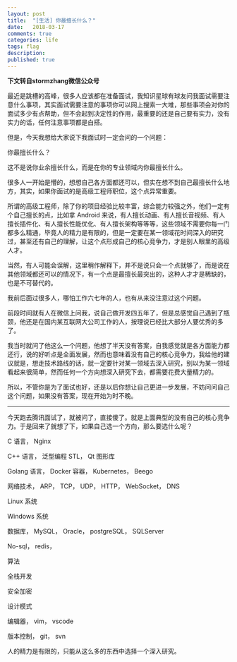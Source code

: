 ```yaml
---
layout: post
title:  "[生活] 你最擅长什么？"
date:   2018-03-17
comments: true
categories: life
tags: flag
description:
published: true
---
```


**下文转自stormzhang微信公众号**

最近是跳槽的高峰，很多人应该都在准备面试，我知识星球有球友问我面试需要注意什么事项，其实面试需要注意的事项你可以网上搜索一大堆，那些事项会对你的面试多少有点帮助，但不会起到决定性的作用，最重要的还是自己要有实力，没有实力的话，任何注意事项都是白搭。

但是，今天我想给大家说下我面试时一定会问的一个问题：

你最擅长什么？

这不是说你业余擅长什么，而是在你的专业领域内你最擅长什么。

很多人一开始是懵的，想想自己各方面都还可以，但实在想不到自己最擅长什么地方，其实，如果你面试的是高级工程师职位，这个点异常重要。

所谓的高级工程师，除了你的项目经验比较丰富，综合能力较强之外，他们一定有个自己擅长的点，比如拿 Android 来说，有人擅长动画、有人擅长音视频、有人擅长插件化、有人擅长性能优化、有人擅长架构等等等，这些领域不需要你每一门都多么精通，毕竟人的精力是有限的，但是一定要在某一领域花时间深入的研究过，甚至还有自己的理解，让这个点形成自己的核心竞争力，才是别人眼里的高级人才。

当然，有人可能会误解，这里稍作解释下，并不是说只会一个点就够了，而是说在其他领域都还可以的情况下，有一个点是最擅长最突出的，这种人才才是稀缺的，也是不可替代的。

我前后面过很多人，哪怕工作六七年的人，也有从来没注意过这个问题。

前段时间就有人在微信上问我，说自己做开发四五年了，但是总感觉自己遇到了瓶颈，他还是在国内某互联网大公司工作的人，按理说已经比大部分人要优秀的多了。

我当时就问了他这么一个问题，他想了半天没有答案，自我感觉就是各方面能力都还行，说的好听点是全面发展，然而也意味着没有自己的核心竞争力，我给他的建议就是，想走技术路线的话，就一定要针对某一领域去深入研究，别以为某一领域看起来很简单，然而任何一个方向想深入研究下去，都需要花费大量精力的。

所以，不管你是为了面试也好，还是以后你想让自己更进一步发展，不妨问问自己这个问题，如果没有答案，现在开始为时不晚。

--------------------------------

今天跑去腾讯面试了，就被问了，直接傻了。就是上面典型的没有自己的核心竞争力。于是回来了就想了下，如果自己选一个方向，那么要选什么呢？

C 语言， Nginx

C++ 语言， 泛型编程 STL， Qt 图形库

Golang 语言， Docker 容器， Kubernetes， Beego

网络技术， ARP， TCP， UDP， HTTP， WebSocket， DNS

Linux 系统

Windows 系统

数据库， MySQL， Oracle， postgreSQL， SQLServer

No-sql， redis， 

算法

全栈开发

安全加密

设计模式

编辑器， vim， vscode

版本控制， git， svn

人的精力是有限的，只能从这么多的东西中选择一个深入研究。

